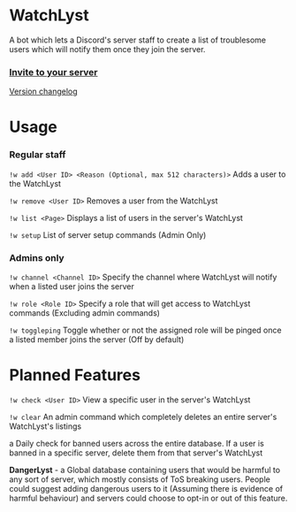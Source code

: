 # WatchLyst
A bot which lets a Discord's server staff to create a list of troublesome users which will notify them once they join the server.

### [Invite to your server](https://discord.com/oauth2/authorize?client_id=765240772781932555&scope=bot&permissions=84996)

[Version changelog](https://pastebin.com/raw/wpJD9qC6)



# Usage

### Regular staff

`!w add <User ID> <Reason (Optional, max 512 characters)>` Adds a user to the WatchLyst

`!w remove <User ID>` Removes a user from the WatchLyst

`!w list <Page>` Displays a list of users in the server's WatchLyst

`!w setup` List of server setup commands (Admin Only)

### Admins only
`!w channel <Channel ID>` Specify the channel where WatchLyst will notify when a listed user joins the server

`!w role <Role ID>` Specify a role that will get access to WatchLyst commands (Excluding admin commands)

`!w toggleping` Toggle whether or not the assigned role will be pinged once a listed member joins the server (Off by default)



# Planned Features

`!w check <User ID>` View a specific user in the server's WatchLyst

`!w clear` An admin command which completely deletes an entire server's WatchLyst's listings

a Daily check for banned users across the entire database. If a user is banned in a specific server, delete them from that server's WatchLyst

**DangerLyst** - a Global database containing users that would be harmful to any sort of server, which mostly consists of ToS breaking users. People could suggest adding dangerous users to it (Assuming there is evidence of harmful behaviour) and servers could choose to opt-in or out of this feature.

